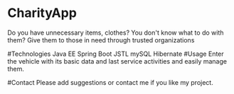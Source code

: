 # CharityApp
Do you have unnecessary items, clothes? You don't know what to do with them? Give them to those in need through trusted organizations

#Technologies
Java EE
Spring Boot
JSTL
mySQL
Hibernate
#Usage
Enter the vehicle with its basic data and last service activities and easily manage them.

#Contact
Please add suggestions or contact me if you like my project.